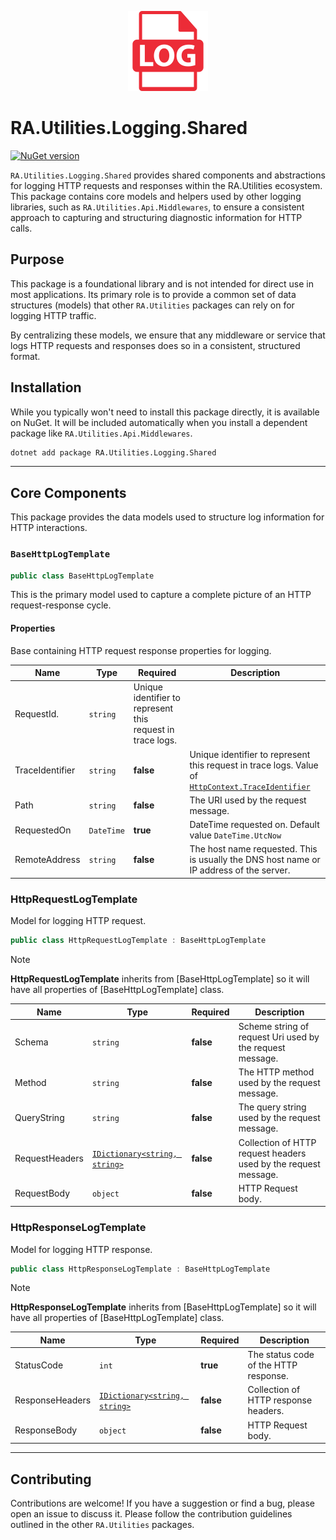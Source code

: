 <p align="center">
  <img src="../../Assets/Images/log.svg" alt="RA.Utilities.Logging.Shared Logo" width="128">
</p>

# RA.Utilities.Logging.Shared

[![NuGet version](https://img.shields.io/nuget/v/RA.Utilities.Logging.Shared.svg)](https://www.nuget.org/packages/RA.Utilities.Logging.Shared/)

`RA.Utilities.Logging.Shared` provides shared components and abstractions for logging HTTP requests and responses within the RA.Utilities ecosystem.
This package contains core models and helpers used by other logging libraries, such as `RA.Utilities.Api.Middlewares`, to ensure a consistent approach to capturing and structuring diagnostic information for HTTP calls.

## Purpose

This package is a foundational library and is not intended for direct use in most applications.
Its primary role is to provide a common set of data structures (models) that other `RA.Utilities` packages can rely on for logging HTTP traffic.

By centralizing these models, we ensure that any middleware or service that logs HTTP requests and responses does so in a consistent, structured format.

## Installation

While you typically won't need to install this package directly, it is available on NuGet.
It will be included automatically when you install a dependent package like `RA.Utilities.Api.Middlewares`.

```sh
dotnet add package RA.Utilities.Logging.Shared
```

---

## Core Components

This package provides the data models used to structure log information for HTTP interactions.

### `BaseHttpLogTemplate`

```csharp
public class BaseHttpLogTemplate
```

This is the primary model used to capture a complete picture of an HTTP request-response cycle.

#### Properties
Base containing HTTP request response properties for logging.

| Name | Type | Required | Description |
| ---- | ---- | -------- | ----------- |
| RequestId.            | `string`            | Unique identifier to represent this request in trace logs. |
| TraceIdentifier | `string` | **false** | Unique identifier to represent this request in trace logs. Value of [`HttpContext.TraceIdentifier`](https://learn.microsoft.com/en-us/dotnet/api/microsoft.aspnetcore.http.httpcontext.traceidentifier?view=aspnetcore-8.0) |
| Path | `string` | **false** | The URI used by the request message. |
| RequestedOn | `DateTime` | **true** | DateTime requested on. Default value `DateTime.UtcNow` |
| RemoteAddress | `string` | **false** | The host name requested. This is usually the DNS host name or IP address of the server. |

### HttpRequestLogTemplate
Model for logging HTTP request.

```csharp
public class HttpRequestLogTemplate : BaseHttpLogTemplate
```

> [!NOTE]  
> **HttpRequestLogTemplate** inherits from [BaseHttpLogTemplate] so it will have all properties of [BaseHttpLogTemplate] class.

| Name | Type | Required | Description |
| ---- | ---- | -------- | ----------- |
| Schema | `string` | **false** | Scheme string of request Uri used by the request message. |
| Method | `string` | **false** | The HTTP method used by the request message. |
| QueryString | `string` | **false** | The query string used by the request message. |
| RequestHeaders | [`IDictionary<string, string>`](https://learn.microsoft.com/en-us/dotnet/api/system.collections.generic.idictionary-2?view=net-8.0) | **false** | Collection of HTTP request headers used by the request message. |
| RequestBody | `object` | **false** | HTTP Request body. |
	

### HttpResponseLogTemplate
Model for logging HTTP response.

```csharp
public class HttpResponseLogTemplate : BaseHttpLogTemplate
```

> [!NOTE]  
> **HttpResponseLogTemplate** inherits from [BaseHttpLogTemplate] so it will have all properties of [BaseHttpLogTemplate] class.

| Name | Type | Required | Description |
| ---- | ---- | -------- | ----------- |
| StatusCode | `int` | **true** | The status code of the HTTP response. |
| ResponseHeaders | [`IDictionary<string, string>`](https://learn.microsoft.com/en-us/dotnet/api/system.collections.generic.idictionary-2?view=net-8.0) | **false** | Collection of HTTP response headers. |
| ResponseBody | `object` | **false** | HTTP Request body. |

---

## Contributing

Contributions are welcome! If you have a suggestion or find a bug, please open an issue to discuss it. Please follow the contribution guidelines outlined in the other `RA.Utilities` packages.
